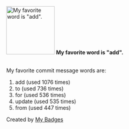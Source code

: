<img src="https://github.com/my-badges/my-badges/blob/master/src/all-badges/favorite-word/favorite-word.png?raw=true" alt="My favorite word is &quot;add&quot;." title="My favorite word is &quot;add&quot;." width="128">
<strong>My favorite word is &quot;add&quot;.</strong>
<br><br>

My favorite commit message words are:

1. add (used 1076 times)
2. to (used 736 times)
3. for (used 536 times)
4. update (used 535 times)
5. from (used 447 times)


Created by <a href="https://github.com/my-badges/my-badges">My Badges</a>